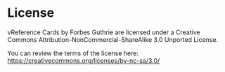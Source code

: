 # License
vReference Cards by Forbes Guthrie are licensed under a Creative Commons Attribution-NonCommercial-ShareAlike 3.0 Unported License.

You can review the terms of the license here: https://creativecommons.org/licenses/by-nc-sa/3.0/